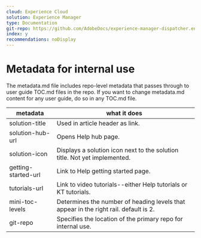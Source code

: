 ```yaml
---
cloud: Experience Cloud
solution: Experience Manager
type: Documentation
git-repo: https://github.com/AdobeDocs/experience-manager-dispatcher.en
index: y
recommendations: noDisplay
---
```


# Metadata for internal use

The metadata.md file includes repo-level metadata that passes through to user guide TOC.md files in the repo. If you want to change metadata.md content for any user guide, do so in any TOC.md file.

| metadata | what it does |
|--- |--- |
| solution-title | Used in article header as link. |
| solution-hub-url | Opens Help hub page. |
| solution-icon | Displays a solution icon next to the solution title. Not yet implemented. |
| getting-started-url | Link to Help getting started page. |
| tutorials-url | Link to video tutorials--either Help tutorials or KT tutorials. |
| mini-toc-levels | Determines the number of heading levels that appear in the right rail. default is 2. |
| git-repo | Specifies the location of the primary repo for internal use. |
